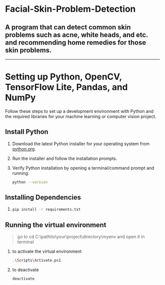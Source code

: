 # Facial-Skin-Problem-Detection

## A program that can detect common skin problems such as acne, white heads, and etc. and recommending home remedies for those skin problems.
---
# Setting up Python, OpenCV, TensorFlow Lite, Pandas, and NumPy

Follow these steps to set up a development environment with Python and the required libraries for your machine learning or computer vision project.

## Install Python

1. Download the latest Python installer for your operating system from [python.org](https://www.python.org/downloads/).

2. Run the installer and follow the installation prompts.

3. Verify Python installation by opening a terminal/command prompt and running:

   ```bash
   python --version
## Installing Dependencies 
1. ```bash
   pip install -r requirements.txt
   
## Running the virtual environment
> go to cd C:\path\to\your\project\directory\myenv and open it in terminal
1. to activate the virtual environment 
   
   ```bash
   .\Scripts\Activate.ps1

2. to deactivate

   ```bash
   deactivate
